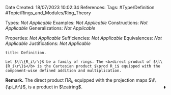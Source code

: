 <div class="topSpace"></div>

Date Created: 18/07/2023 10:02:34
References:
Tags: #Type/Definition #Topic/Rings_and_Modules/Ring_Theory

Types: <i>Not Applicable</i>
Examples: <i>Not Applicable</i>
Constructions: <i>Not Applicable</i>
Generalizations: <i>Not Applicable</i>

Properties: <i>Not Applicable</i>
Sufficiencies: <i>Not Applicable</i>
Equivalences: <i>Not Applicable</i>
Justifications: <i>Not Applicable</i>

``` ad-Definition
title: Definition.

Let $\l\{R_i\r\}$ be a family of rings. The <b>direct product of $\l\{R_i\r\}$</b> is the Cartesian product $\prod R_i$ equipped with the component-wise defined addition and multiplication.

```

<b>Remark.</b> The direct product $\prod R_i$, equipped with the projection maps $\l\{\pi_i\r\}$, is a product in $\catring$.<span style="float:right;">$\blacklozenge$</span>